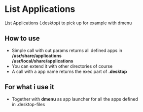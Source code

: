 # List Applications
List Applications (.desktop) to pick up for example with dmenu

## How to use
- Simple call with out params returns all defined apps in    
   **/usr/share/applications**    
 **/usr/local/share/applications**  
- You can extend it with other directories of course  
- A call with a app name returns the exec part of **.desktop**

## For what i use it 
- Together with **dmenu** as app launcher for all the apps defined  
in .desktop-files


